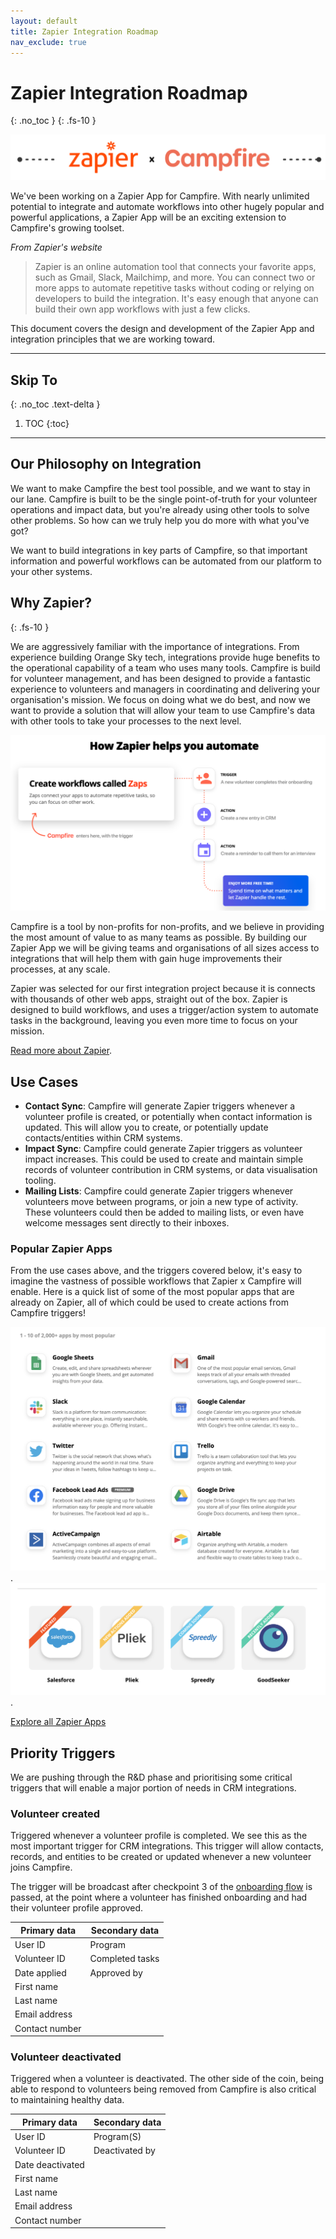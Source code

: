 ```yaml
---
layout: default
title: Zapier Integration Roadmap
nav_exclude: true
---
```


# Zapier Integration Roadmap
{: .no_toc }
{: .fs-10 }

![Zapier x Campfire](./assets/zapier-banner.png)

We've been working on a Zapier App for Campfire. With nearly unlimited potential to integrate and automate workflows into other hugely popular and powerful applications, a Zapier App will be an exciting extension to Campfire's growing toolset.

_From Zapier's website_

> Zapier is an online automation tool that connects your favorite apps, such as Gmail, Slack, Mailchimp, and more. You can connect two or more apps to automate repetitive tasks without coding or relying on developers to build the integration. It's easy enough that anyone can build their own app workflows with just a few clicks.

This document covers the design and development of the Zapier App and integration principles that we are working toward.

---

## Skip To
{: .no_toc .text-delta }

1. TOC
{:toc}

---

## Our Philosophy on Integration

We want to make Campfire the best tool possible, and we want to stay in our lane. Campfire is built to be the single point-of-truth for your volunteer operations and impact data, but you're already using other tools to solve other problems. So how can we truly help you do more with what you've got?

We want to build integrations in key parts of Campfire, so that important information and powerful workflows can be automated from our platform to your other systems. 

## Why Zapier?
{: .fs-10 }

We are aggressively familiar with the importance of integrations. From experience building Orange Sky tech, integrations provide huge benefits to the operational capability of a team who uses many tools. Campfire is build for volunteer management, and has been designed to provide a fantastic experience to volunteers and managers in coordinating and delivering your organisation's mission. We focus on doing what we do best, and now we want to provide a solution that will allow your team to use Campfire's data with other tools to take your processes to the next level.

![Zapier trigger - action flow](./assets/zapier-flow.png)

Campfire is a tool by non-profits for non-profits, and we believe in providing the most amount of value to as many teams as possible. By building our Zapier App we will be giving teams and organisations of all sizes access to integrations that will help them with gain huge improvements their processes, at any scale.

Zapier was selected for our first integration project because it is connects with thousands of other web apps, straight out of the box. Zapier is designed to build workflows, and uses a trigger/action system to automate tasks in the background, leaving you even more time to focus on your mission.

[Read more about Zapier](https://zapier.com/how-it-works).

## Use Cases

* **Contact Sync**: Campfire will generate Zapier triggers whenever a volunteer profile is created, or potentially when contact information is updated. This will allow you to create, or potentially update contacts/entities within CRM systems.
* **Impact Sync**: Campfire could generate Zapier triggers as volunteer impact increases. This could be used to create and maintain simple records of volunteer contribution in CRM systems, or data visualisation tooling.
* **Mailing Lists**: Campfire could generate Zapier triggers whenever volunteers move between programs, or join a new type of activity. These volunteers could then be added to mailing lists, or even have welcome messages sent directly to their inboxes.

### Popular Zapier Apps

From the use cases above, and the triggers covered below, it's easy to imagine the vastness of possible workflows that Zapier x Campfire will enable. Here is a quick list of some of the most popular apps that are already on Zapier, all of which could be used to create actions from Campfire triggers!

![Zapier Popular Apps](./assets/zap-apps.png).
![Zapier Featured Apps](./assets/zap-featured.png).

[Explore all Zapier Apps](https://zapier.com/apps)

## Priority Triggers

We are pushing through the R&D phase and prioritising some critical triggers that will enable a major portion of needs in CRM integrations.

### Volunteer created

Triggered whenever a volunteer profile is completed. We see this as the most important trigger for CRM integrations. This trigger will allow contacts, records, and entities to be created or updated whenever a new volunteer joins Campfire.

The trigger will be broadcast after checkpoint 3 of the [onboarding flow](https://guide.campfireapp.org/docs/managers/configuring-your-onboarding-flow/#one-step-at-a-time) is passed, at the point where a volunteer has finished onboarding and had their volunteer profile approved.

| Primary data   | Secondary data  |
| -------------- | --------------- |
| User ID        | Program         |
| Volunteer ID   | Completed tasks |
| Date applied   | Approved by     |
| First name     |                 |
| Last name      |                 |
| Email address  |                 |
| Contact number |                 |

### Volunteer deactivated

Triggered when a volunteer is deactivated. The other side of the coin, being able to respond to volunteers being removed from Campfire is also critical to maintaining healthy data.

| Primary data     | Secondary data |
| ---------------- | -------------- |
| User ID          | Program(S)     |
| Volunteer ID     | Deactivated by |
| Date deactivated |                |
| First name       |                |
| Last name        |                |
| Email address    |                |
| Contact number   |                |

<!-- ## Future Triggers

After the priority triggers are stable and tested, we can start exploring all of the future possibilities. There is so much potential for creative and powerful workflows to follow. We'll be looking to connect with teams just like yours for ideas and opinions once we're ready to start prioritising and designing these triggers.

### Volunteer movements

### Activities and Programs

### Impact from activities

### Incidents

### Resources -->
